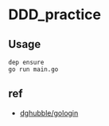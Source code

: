 # DDD_practice

## Usage

```
dep ensure
go run main.go
```

## ref

- [dghubble/gologin](https://github.com/dghubble/gologin)
